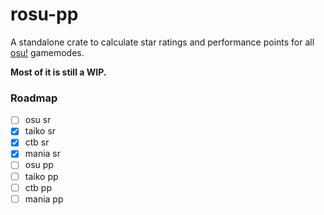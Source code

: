# rosu-pp

A standalone crate to calculate star ratings and performance points for all [osu!](https://osu.ppy.sh/home) gamemodes.

**Most of it is still a WIP.**

### Roadmap
- [ ] osu sr
- [x] taiko sr
- [x] ctb sr
- [x] mania sr
- [ ] osu pp
- [ ] taiko pp
- [ ] ctb pp
- [ ] mania pp